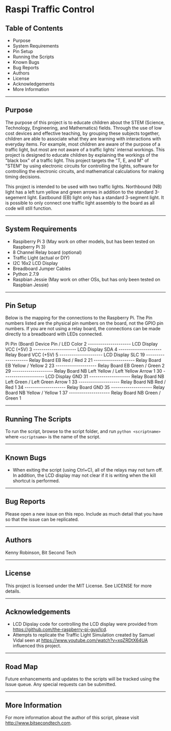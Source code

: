 # Raspi Traffic Control

## Table of Contents
* Purpose
* System Requirements
* Pin Setup
* Running the Scripts
* Known Bugs
* Bug Reports
* Authors
* License
* Acknowledgements
* More Information

----

## Purpose 
The purpose of this project is to educate children about the STEM (Science, Technology, 
Engineering, and Mathematics) fields. Through the use of low cost devices and effective 
teaching, by grouping these subjects together, children are able to associate what they 
are learning with interactions with everyday items. For example, most children are 
aware of the purpose of a traffic light, but most are not aware of a traffic lights' 
internal workings. This project is designed to educate children by explaining the 
workings of the "black box" of a traffic light. This project targets the "T, E, and 
M" of "STEM" by using electronic circuits for controlling the lights, software for 
controlling the electronic circuits, and mathematical calculations for making 
timing decisions.

This project is intended to be used with two traffic lights. Northbound (NB) light 
has a left turn yellow and green arrows in addition to the standard 3-segement 
light. Eastbound (EB) light only has a standard 3-segment light. It is possible to
only connect one traffic light assembly to the board as all code will still function.

----

## System Requirements
* Raspiberry Pi 3 (May work on other models, but has been tested on Raspberry Pi 3)
* 8 Channel Relay board (optional)
* Traffic Light (actual or DIY)
* I2C 16x2 LCD Display
* Breadboard Jumper Cables
* Python 2.7.9
* Raspbian Jessie (May work on other OSs, but has only been tested on Raspbian Jessie)

----

## Pin Setup
Below is the mapping for the connections to the Raspberry Pi. The Pin numbers
listed are the physical pin numbers on the board, not the GPIO pin numbers. If 
you are not using a relay board, the connections can be made directly to a 
breadboard with LEDs connected.

Pi Pin (Board)		Device Pin / LED Color
2 --------------------- LCD Display VCC (+5V)
3 ---------------------	LCD Display SDA
4 ---------------------	Relay Board VCC (+5V)
5 --------------------- LCD Display SLC
19 --------------------	Relay Board EB Red / Red 2
21 --------------------	Relay Board EB Yellow / Yellow 2
23 --------------------	Relay Board EB Green / Green 2
29 --------------------	Relay Board NB Left Yellow / Left Yellow Arrow 1
30 --------------------	LCD Display GND
31 -------------------- Relay Board NB Left Green / Left Green Arrow 1
33 -------------------- Relay Board NB Red / Red 1
34 --------------------	Relay Board GND
35 -------------------- Relay Board NB Yellow / Yellow 1
37 --------------------	Relay Board NB Green / Green 1

----

## Running The Scripts
To run the script, browse to the script folder, and run `python <scriptname>` 
where `<scriptname>` is the name of the script.

----

## Known Bugs
* When exiting the script (using Ctrl+C), all of the relays may not turn off. 
In addition, the LCD display may not clear if it is writing when the kill 
shortcut is performed.

----

## Bug Reports
Please open a new issue on this repo. Include as much detail that you have so 
that the issue can be replicated.

----

## Authors
Kenny Robinson, Bit Second Tech

----

## License
This project is licensed under the MIT License. See LICENSE for more details.

----

## Acknowledgements
* LCD Dipslay code for controlling the LCD display were provided from 
https://github.com/the-raspberry-pi-guy/lcd. 
* Attempts to replicate the Traffic Light Simulation created by Samuel Vidal 
seen at https://www.youtube.com/watch?v=xqZRDtX64UA influenced this project.

----

## Road Map
Future enhancements and updates to the scripts will be tracked using the Issue 
queue.  Any special requests can be submitted. 

----

## More Information
For more information about the author of this script, please visit 
http://www.bitsecondtech.com.
